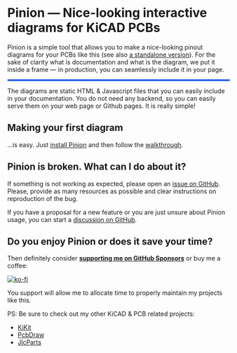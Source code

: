 # Pinion — Nice-looking interactive diagrams for KiCAD PCBs

Pinion is a simple tool that allows you to make a nice-looking pinout diagrams
for your PCBs like this (see also [a standalone version](alksStandalone.html)).
For the sake of clarity what is documentation and what is the diagram, we put it
inside a frame — in production, you can seamlessly include it in your page.

<div style="width: 100%; border: solid 2px #2563EB; border-radius: 10px;" id="pinionDemo"></div>
<script src="releases/latest/pinion.js"></script>
<link rel="stylesheet" href="releases/latest/pinion.css">
<script>
    pinion.setup(document.getElementById("pinionDemo"), {
        source: "resources/alksDemo"
    });
</script>

The diagrams are static HTML & Javascript files that you can easily include in
your documentation. You do not need any backend, so you can easily serve them on
your web page or Github pages. It is really simple!

## Making your first diagram

...is easy. Just [install Pinion](installation.md) and then follow the
[walkthrough](diagramWalkthrough.md).

## Pinion is broken. What can I do about it?

If something is not working as expected, please open an [issue on
GitHub](https://github.com/yaqwsx/Pinion/issues). Please, provide as many
resources as possible and clear instructions on reproduction of the bug.

If you have a proposal for a new feature or you are just unsure about Pinion
usage, you can start a [discussion on
GitHub](https://github.com/yaqwsx/Pinion/discussions).

## Do you enjoy Pinion or does it save your time?

Then definitely consider [**supporting me on GitHub
Sponsors**](https://github.com/sponsors/yaqwsx) or buy me a coffee:

[![ko-fi](https://www.ko-fi.com/img/githubbutton_sm.svg)](https://ko-fi.com/E1E2181LU)

You support will allow me to allocate time to properly maintain my projects like
this.

PS: Be sure to check out my other KiCAD & PCB related projects:

- [KiKit](https://github.com/yaqwsx/KiKit/)
- [PcbDraw](https://github.com/yaqwsx/PcbDraw/)
- [JlcParts](https://github.com/yaqwsx/jlcparts)

